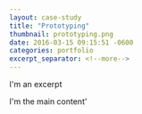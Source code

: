 ```yaml
---
layout: case-study
title: "Prototyping"
thumbnail: prototyping.png
date: 2016-03-15 09:15:51 -0600
categories: portfolio
excerpt_separator: <!--more-->
---
```

  
I'm an excerpt
<!--more-->

I'm the main content'
